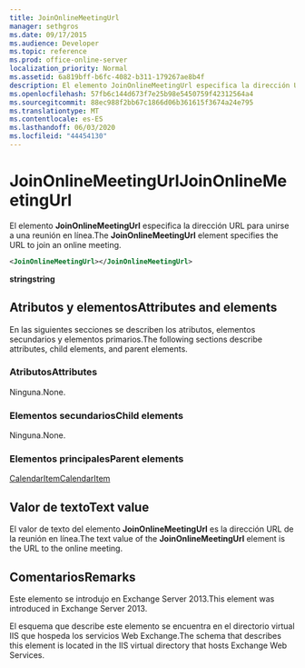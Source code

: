 ```yaml
---
title: JoinOnlineMeetingUrl
manager: sethgros
ms.date: 09/17/2015
ms.audience: Developer
ms.topic: reference
ms.prod: office-online-server
localization_priority: Normal
ms.assetid: 6a819bff-b6fc-4082-b311-179267ae8b4f
description: El elemento JoinOnlineMeetingUrl especifica la dirección URL para unirse a una reunión en línea.
ms.openlocfilehash: 57fb6c144d673f7e25b98e5450759f42312564a4
ms.sourcegitcommit: 88ec988f2bb67c1866d06b361615f3674a24e795
ms.translationtype: MT
ms.contentlocale: es-ES
ms.lasthandoff: 06/03/2020
ms.locfileid: "44454130"
---
```

# <a name="joinonlinemeetingurl"></a><span data-ttu-id="7837d-103">JoinOnlineMeetingUrl</span><span class="sxs-lookup"><span data-stu-id="7837d-103">JoinOnlineMeetingUrl</span></span>

<span data-ttu-id="7837d-104">El elemento **JoinOnlineMeetingUrl** especifica la dirección URL para unirse a una reunión en línea.</span><span class="sxs-lookup"><span data-stu-id="7837d-104">The **JoinOnlineMeetingUrl** element specifies the URL to join an online meeting.</span></span> 
  
```XML
<JoinOnlineMeetingUrl></JoinOnlineMeetingUrl>
```

 <span data-ttu-id="7837d-105">**string**</span><span class="sxs-lookup"><span data-stu-id="7837d-105">**string**</span></span>
## <a name="attributes-and-elements"></a><span data-ttu-id="7837d-106">Atributos y elementos</span><span class="sxs-lookup"><span data-stu-id="7837d-106">Attributes and elements</span></span>

<span data-ttu-id="7837d-107">En las siguientes secciones se describen los atributos, elementos secundarios y elementos primarios.</span><span class="sxs-lookup"><span data-stu-id="7837d-107">The following sections describe attributes, child elements, and parent elements.</span></span>
  
### <a name="attributes"></a><span data-ttu-id="7837d-108">Atributos</span><span class="sxs-lookup"><span data-stu-id="7837d-108">Attributes</span></span>

<span data-ttu-id="7837d-109">Ninguna.</span><span class="sxs-lookup"><span data-stu-id="7837d-109">None.</span></span>
  
### <a name="child-elements"></a><span data-ttu-id="7837d-110">Elementos secundarios</span><span class="sxs-lookup"><span data-stu-id="7837d-110">Child elements</span></span>

<span data-ttu-id="7837d-111">Ninguna.</span><span class="sxs-lookup"><span data-stu-id="7837d-111">None.</span></span>
  
### <a name="parent-elements"></a><span data-ttu-id="7837d-112">Elementos principales</span><span class="sxs-lookup"><span data-stu-id="7837d-112">Parent elements</span></span>

[<span data-ttu-id="7837d-113">CalendarItem</span><span class="sxs-lookup"><span data-stu-id="7837d-113">CalendarItem</span></span>](calendaritem.md)
  
## <a name="text-value"></a><span data-ttu-id="7837d-114">Valor de texto</span><span class="sxs-lookup"><span data-stu-id="7837d-114">Text value</span></span>

<span data-ttu-id="7837d-115">El valor de texto del elemento **JoinOnlineMeetingUrl** es la dirección URL de la reunión en línea.</span><span class="sxs-lookup"><span data-stu-id="7837d-115">The text value of the **JoinOnlineMeetingUrl** element is the URL to the online meeting.</span></span> 
  
## <a name="remarks"></a><span data-ttu-id="7837d-116">Comentarios</span><span class="sxs-lookup"><span data-stu-id="7837d-116">Remarks</span></span>

<span data-ttu-id="7837d-117">Este elemento se introdujo en Exchange Server 2013.</span><span class="sxs-lookup"><span data-stu-id="7837d-117">This element was introduced in Exchange Server 2013.</span></span>
  
<span data-ttu-id="7837d-118">El esquema que describe este elemento se encuentra en el directorio virtual IIS que hospeda los servicios Web Exchange.</span><span class="sxs-lookup"><span data-stu-id="7837d-118">The schema that describes this element is located in the IIS virtual directory that hosts Exchange Web Services.</span></span>
  

